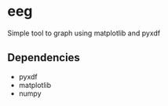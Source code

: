 # eeg

Simple tool to graph using matplotlib and pyxdf

## Dependencies

- pyxdf
- matplotlib
- numpy

